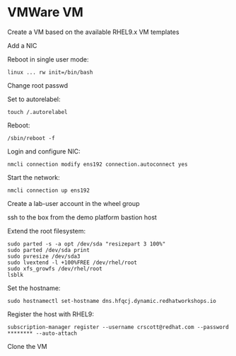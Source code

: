 # VMWare VM

Create a VM based on the available RHEL9.x VM templates

Add a NIC

Reboot in single user mode: 

`linux ... rw init=/bin/bash`

Change root passwd

Set to autorelabel: 

`touch /.autorelabel`

Reboot: 

`/sbin/reboot -f`

Login and configure NIC: 

`nmcli connection modify ens192 connection.autoconnect yes`

Start the network: 

`nmcli connection up ens192` 

Create a lab-user account in the wheel group

ssh to the box from the demo platform bastion host

Extend the root filesystem:

```
sudo parted -s -a opt /dev/sda "resizepart 3 100%"
sudo parted /dev/sda print
sudo pvresize /dev/sda3
sudo lvextend -l +100%FREE /dev/rhel/root
sudo xfs_growfs /dev/rhel/root
lsblk
```

Set the hostname:

`sudo hostnamectl set-hostname dns.hfqcj.dynamic.redhatworkshops.io`

Register the host with RHEL9:

`subscription-manager register --username crscott@redhat.com --password ******** --auto-attach`

Clone the VM